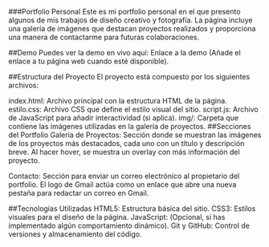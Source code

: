 ###Portfolio Personal
Este es mi portfolio personal en el que presento algunos de mis trabajos de diseño creativo y fotografía. La página incluye una galería de imágenes que destacan proyectos realizados y proporciona una manera de contactarme para futuras colaboraciones.

##Demo
Puedes ver la demo en vivo aquí: Enlace a la demo (Añade el enlace a tu página web cuando esté disponible).

##Estructura del Proyecto
El proyecto está compuesto por los siguientes archivos:

index.html: Archivo principal con la estructura HTML de la página.
estilo.css: Archivo CSS que define el estilo visual del sitio.
script.js: Archivo de JavaScript para añadir interactividad (si aplica).
img/: Carpeta que contiene las imágenes utilizadas en la galería de proyectos.
##Secciones del Portfolio
Galería de Proyectos: Sección donde se muestran las imágenes de los proyectos más destacados, cada uno con un título y descripción breve. Al hacer hover, se muestra un overlay con más información del proyecto.

Contacto: Sección para enviar un correo electrónico al propietario del portfolio. El logo de Gmail actúa como un enlace que abre una nueva pestaña para redactar un correo en Gmail.

##Tecnologías Utilizadas
HTML5: Estructura básica del sitio.
CSS3: Estilos visuales para el diseño de la página.
JavaScript: (Opcional, si has implementado algún comportamiento dinámico).
Git y GitHub: Control de versiones y almacenamiento del código.
